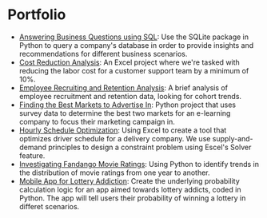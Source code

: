 # Portfolio

- [Answering Business Questions using SQL](https://github.com/capvkd/portfolio/tree/master/Answering%20Business%20Questions%20using%20SQL): Use the SQLite package in Python to query a company's database in order to provide insights and recommendations for different business scenarios. 
- [Cost Reduction Analysis](https://github.com/capvkd/portfolio/tree/master/Cost%20Reduction%20Analysis): An Excel project where we're tasked with reducing the labor cost for a customer support team by a minimum of 10%.
- [Employee Recruiting and Retention Analysis](https://github.com/capvkd/portfolio/tree/master/Employee%20Recruiting%20and%20Retention%20Analysis): A brief analysis of employee recruitment and retention data, looking for cohort trends.
- [Finding the Best Markets to Advertise In](https://github.com/capvkd/portfolio/tree/master/Finding%20the%20Best%20Markets%20to%20Advertise%20In): Python project that uses survey data to determine the best two markets for an e-learning company to focus their marketing campaign in.
- [Hourly Schedule Optimization](https://github.com/capvkd/portfolio/tree/master/Hourly%20Schedule%20Optimization): Using Excel to create a tool that optimizes driver schedule for a delivery company. We use supply-and-demand principles to design a constraint problem using Escel's Solver feature.
- [Investigating Fandango Movie Ratings](https://github.com/capvkd/portfolio/tree/master/Investigating%20Fandango%20Movie%20Ratings): Using Python to identify trends in the distribution of movie ratings from one year to another.
- [Mobile App for Lottery Addiction](https://github.com/capvkd/portfolio/tree/master/Mobile%20App%20for%20Lottery%20Addiction): Create the underlying probability calculation logic for an app aimed towards lottery addicts, coded in Python. The app will tell users their probability of winning a lottery in differet scenarios.
